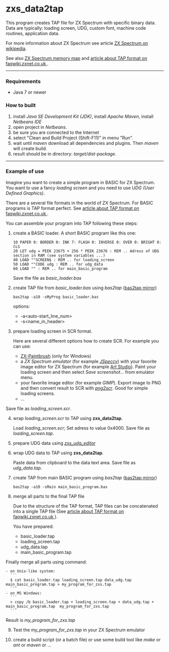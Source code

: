 

zxs_data2tap
============

This program creates TAP file for ZX Spectrum with specific binary data. Data are typically: loading screen, UDG, custom font, machine code routines, application data.

For more information about ZX Spectrum see article
[ZX Spectrum on wikipedia](https://en.wikipedia.org/wiki/ZX_Spectrum).

See also [ZX Spectrum memory map](http://www.breakintoprogram.co.uk/wp-content/uploads/2012/07/table_spectrum_memory_map.png)
and [article about TAP format on faqwiki.zxnet.co.uk ](https://faqwiki.zxnet.co.uk/wiki/TAP_format).

-----

### Requirements
- Java 7 or newer

### How to built
1. install *Java SE Development Kit (JDK)*, install *Apache Maven*, install *Netbeans IDE*
2. open project in *Netbeans*.
3. be sure you are connected to the Internet
4. select "Clean and Build Project (Shift-F11)" in menu "Run".
5. wait until *maven* download all dependencies and plugins. Then *maven* will create build.
6. result should be in directory: *target/dist-package*.

-----

### Example of use

Imagine you want to create a simple program in BASIC for ZX Spectrum. You want to use a fancy *loading screen* and you need to use *UDG (User Defined Graphics)*.

There are a several file formats in the world of ZX Spectrum. For BASIC programs is TAP format perfect. See [article about TAP format on faqwiki.zxnet.co.uk ](https://faqwiki.zxnet.co.uk/wiki/TAP_format).

You can assemble your program into TAP following these steps:

1. create a BASIC loader. A short BASIC program like this one:

    ```BASIC
    10 PAPER 0: BORDER 0: INK 7: FLASH 0: INVERSE 0: OVER 0: BRIGHT 0: CLS
    20 LET udg = PEEK 23675 + 256 * PEEK 23676 : REM .. Adress of UDG section in RAM (see system variables ...)
    40 LOAD ""SCREEN$ : REM .. for loading_screen
    50 LOAD ""CODE udg : REM .. for udg_data
    60 LOAD "" : REM .. for main_basic_program
    ```
    Save the file as *basic_loader.bas*

2. create TAP file from *basic_loader.bas* using *bas2tap* ([bas2tap mirror](https://github.com/andybalaam/bas2tap))

    ```
    bas2tap -a10 -sMyProg basic_loader.bas
    ```
    options:

      - -a&lt;auto-start_line_num&gt;
      - -s&lt;name_in_header&gt;

3. prepare loading screen in SCR format.

    Here are several different options how to create SCR. For example you can use:

    - [ZX-Paintbrush](http://www.zx-modules.de/zxpaintbrush/zxpaintbrush.html) (only for Windows)
    - a *ZX Spectrum emulator* (for example *[JSpeccy](https://github.com/jsanchezv/JSpeccy)*) with your favorite image editor for ZX Spectrum (for example [Art Studio](http://www.worldofspectrum.org/infoseekid.cgi?id=0007915)). Paint your loading screen and then select *Save screenshot...* from emulator menu.
    - your favorite image editor (for example *GIMP*). Export image to PNG and then convert result to SCR with *[png2scr](https://github.com/reidrac/png2scr)*. Good  for simple loading screens.    
    - ...    

  Save file as *loading_screen.scr*.

4. wrap *loading_screen.scr* to TAP using **zxs_data2tap**.

    Load *loading_screen.scr*; Set adress to value 0x4000. Save file as *loading_screen.tap*.

5. prepare UDG data using *[zxs_udg_editor](https://github.com/mosaicmap/zxs_udg_editor)*

6. wrap UDG data to TAP using **zxs_data2tap**.

    Paste data from clipboard to the data text area. Save file as *udg_data.tap*.

7. create TAP from main BASIC program using *bas2tap* ([bas2tap mirror](https://github.com/andybalaam/bas2tap))

    ```
    bas2tap -a10 -sMain main_basic_program.bas
    ```

8. merge all parts to the final TAP file

    Due to the structure of the TAP format, TAP files can be concatenated into a single TAP file (See [article about TAP format on faqwiki.zxnet.co.uk ](https://faqwiki.zxnet.co.uk/wiki/TAP_format)).

    You have prepared:

    - basic_loader.tap
    - loading_screen.tap
    - udg_data.tap
    - main_basic_program.tap

  Finally merge all parts using command:

    - on Unix-like system:
      ```
      $ cat basic_loader.tap loading_screen.tap data_udg.tap main_basic_program.tap > my_program_for_zxs.tap
      ```    
    - on MS Windows:
      ```
      > copy /b basic_loader.tap + loading_screen.tap + data_udg.tap + main_basic_program.tap  my_program_for_zxs.tap
      ```

  Result is *my_program_for_zxs.tap*

9. Test the *my_program_for_zxs.tap* in your ZX Spectrum emulator       

10. create a build script (or a batch file) or use some build tool like *make* or *ant* or *maven* or ...
